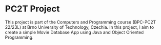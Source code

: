 # PC2T Project

This project is part of the Computers and Programming course (BPC-PC2T 22/23L) at Brno University of Technology, Czechia. In this project, I aim to create a simple Movie Database App using Java and Object Oriented Programming.
